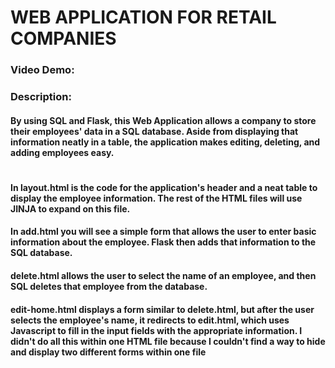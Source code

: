 # WEB APPLICATION FOR RETAIL COMPANIES
### Video Demo:  <URL HERE>
### Description: 

#### By using SQL and Flask, this Web Application allows a company to store their employees' data in a SQL database.  Aside from displaying that information neatly in a table, the application makes editing, deleting, and adding employees easy.
#
#### In **layout.html** is the code for the application's header and a neat table to display the employee information. The rest of the HTML files will use **JINJA** to expand on this file.
#### In **add.html** you will see a simple form that allows the user to enter basic information about the employee. Flask then adds that information to the SQL database.
#### **delete.html** allows the user to select the name of an employee, and then SQL deletes that employee from the database.
#### **edit-home.html** displays a form similar to **delete.html**, but after the user selects the employee's name, it redirects to **edit.html**, which uses Javascript to fill in the input fields with the appropriate information. I didn't do all this within one HTML file because I couldn't find a way to hide and display two different forms within one file
